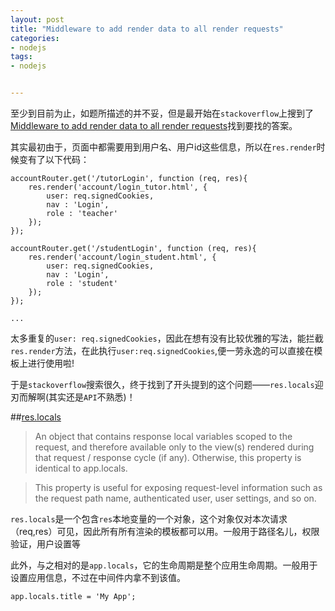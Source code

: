 ```yaml
---
layout: post
title: "Middleware to add render data to all render requests"
categories:
- nodejs
tags:
- nodejs


---
```


至少到目前为止，如题所描述的并不妥，但是最开始在`stackoverflow`上搜到了[Middleware to add render data to all render requests](http://stackoverflow.com/questions/15057857/node-js-express3-middleware-to-add-render-data-to-all-render-requests)找到要找的答案。

其实最初由于，页面中都需要用到用户名、用户id这些信息，所以在`res.render`时候变有了以下代码：

    accountRouter.get('/tutorLogin', function (req, res){
        res.render('account/login_tutor.html', {
            user: req.signedCookies, 
            nav : 'Login', 
            role : 'teacher'
        });
    });
    
    accountRouter.get('/studentLogin', function (req, res){
        res.render('account/login_student.html', {
            user: req.signedCookies, 
            nav : 'Login', 
            role : 'student'
        });
    });
    
    ...
    
太多重复的`user: req.signedCookies`，因此在想有没有比较优雅的写法，能拦截`res.render`方法，在此执行`user:req.signedCookies`,便一劳永逸的可以直接在模板上进行使用啦!

于是`stackoverflow`搜索很久，终于找到了开头提到的这个问题——`res.locals`迎刃而解啊(其实还是`API`不熟悉)！

##[res.locals][1]

>An object that contains response local variables scoped to the request, and therefore available only to the view(s) rendered during that request / response cycle (if any). Otherwise, this property is identical to app.locals.

>This property is useful for exposing request-level information such as the request path name, authenticated user, user settings, and so on.


<code>res.locals</code>是一个包含`res`本地变量的一个对象，这个对象仅对本次请求（req,res）可见，因此所有所有渲染的模板都可以用。一般用于路径名儿，权限验证，用户设置等

此外，与之相对的是`app.locals`，它的生命周期是整个应用生命周期。一般用于设置应用信息，不过在中间件内拿不到该值。

    app.locals.title = 'My App';


  [1]: http://www.expressjs.com.cn/4x/api.html#res.locals